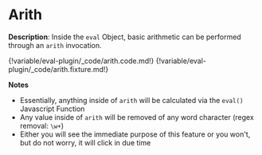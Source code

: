 # Arith

__Description__: Inside the `eval` Object, basic arithmetic can be performed through an `arith` invocation.

{!variable/eval-plugin/_code/arith.code.md!}
{!variable/eval-plugin/_code/arith.fixture.md!}

__Notes__

+ Essentially, anything inside of `arith` will be calculated via the `eval()` Javascript Function
+ Any value inside of `arith` will be removed of any word character (regex removal: `\w+`)
+ Either you will see the immediate purpose of this feature or you won't, but do not worry, it will click in due time

<div class="cf"></div>
<div class="end"></div>

